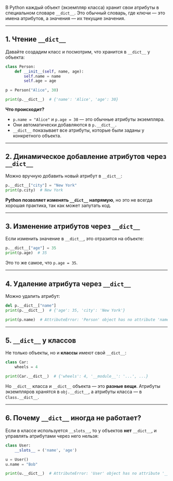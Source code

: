 В Python каждый объект (экземпляр класса) хранит свои атрибуты в специальном словаре `__dict__`. Это обычный словарь, где ключи — это имена атрибутов, а значения — их текущие значения.

---

## **1. Чтение `__dict__`**

Давайте создадим класс и посмотрим, что хранится в `__dict__` у объекта:
```python
class Person:
    def __init__(self, name, age):
        self.name = name
        self.age = age

p = Person("Alice", 30)

print(p.__dict__)  # {'name': 'Alice', 'age': 30}
```
**Что происходит?**

- `p.name = "Alice"` и `p.age = 30` — это обычные атрибуты экземпляра.
- Они автоматически добавляются в `p.__dict__`.
- `__dict__` показывает все атрибуты, которые были заданы у конкретного объекта.

---

## **2. Динамическое добавление атрибутов через `__dict__`**

Можно вручную добавить новый атрибут в `__dict__`:
```python
p.__dict__["city"] = "New York"
print(p.city)  # New York
```

**Python позволяет изменять `__dict__` напрямую**, но это не всегда хорошая практика, так как может запутать код.

---

## **3. Изменение атрибутов через `__dict__`**

Если изменить значение в `__dict__`, это отразится на объекте:
```python
p.__dict__["age"] = 35
print(p.age)  # 35
```
Это то же самое, что `p.age = 35`.

---

## **4. Удаление атрибута через `__dict__`**

Можно удалить атрибут:
```python
del p.__dict__["name"]
print(p.__dict__)  # {'age': 35, 'city': 'New York'}

print(p.name)  # AttributeError: 'Person' object has no attribute 'name'
```
---

## **5. `__dict__` у классов**

Не только объекты, но и **классы** имеют свой `__dict__`:
```python
class Car:
    wheels = 4

print(Car.__dict__)  # {'wheels': 4, '__module__': '...', ...}
```
Но `__dict__` класса и `__dict__` объекта — это **разные вещи**. Атрибуты экземпляров хранятся в `obj.__dict__`, а атрибуты класса — в `Class.__dict__`.

---

## **6. Почему `__dict__` иногда не работает?**

Если в классе используется `__slots__`, то у объектов **нет** `__dict__`, и управлять атрибутами через него нельзя:
```python
class User:
    __slots__ = ('name', 'age')

u = User()
u.name = "Bob"

print(u.__dict__)  # AttributeError: 'User' object has no attribute '__dict__'
```

